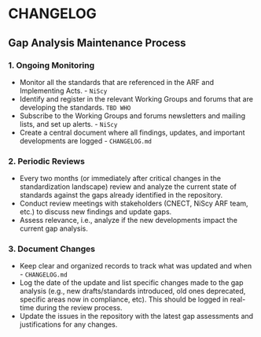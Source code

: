# CHANGELOG
## Gap Analysis Maintenance Process

### 1. Ongoing Monitoring
- Monitor all the standards that are referenced in the ARF and Implementing Acts. - `NiScy`
- Identify and register in the relevant Working Groups and forums that are developing the standards. `TBD WHO`
- Subscribe to the Working Groups and forums newsletters and mailing lists, and set up alerts. - `NiScy`
- Create a central document where all findings, updates, and important developments are logged - `CHANGELOG.md`

### 2. Periodic Reviews
- Every two months (or immediately after critical changes in the standardization landscape) review and analyze the current state of standards against the gaps already identified in the repository.
- Conduct review meetings with stakeholders (CNECT, NiScy ARF team, etc.) to discuss new findings and update gaps.
- Assess relevance, i.e., analyze if the new developments impact the current gap analysis.

### 3. Document Changes
- Keep clear and organized records to track what was updated and when - `CHANGELOG.md`
- Log the date of the update and list specific changes made to the gap analysis (e.g., new drafts/standards introduced, old ones deprecated, specific areas now in compliance, etc). This should be logged in real-time during the review process.
- Update the issues in the repository with the latest gap assessments and justifications for any changes.
